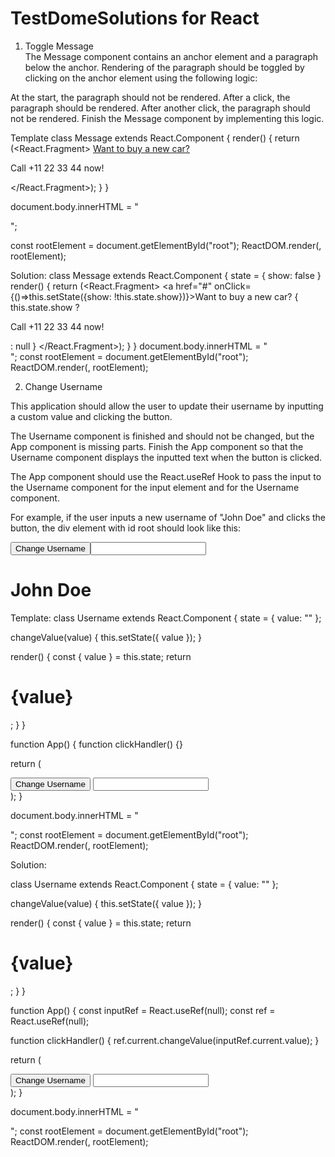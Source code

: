 # TestDomeSolutions for React


1. Toggle Message  
The Message component contains an anchor element and a paragraph below the anchor. Rendering of the paragraph should be toggled by clicking on the anchor element using the following logic:

At the start, the paragraph should not be rendered.
After a click, the paragraph should be rendered.
After another click, the paragraph should not be rendered.
Finish the Message component by implementing this logic.

Template
class Message extends React.Component {
  render() {
    return (<React.Fragment>
          <a href="#">Want to buy a new car?</a>
          <p>Call +11 22 33 44 now!</p>
        </React.Fragment>);
  }
}

document.body.innerHTML = "<div id='root'> </div>";
  
const rootElement = document.getElementById("root");
ReactDOM.render(<Message />, rootElement);

Solution:
class Message extends React.Component {
  state = { show: false }
  render() {
    return (<React.Fragment>
          <a href="#" onClick={()=>this.setState({show: !this.state.show})}>Want to buy a new car?</a>
        { this.state.show ? <p>Call +11 22 33 44 now!</p> : null }
        </React.Fragment>);
  }
}
document.body.innerHTML = "<div id='root'> </div>"; 
const rootElement = document.getElementById("root");
ReactDOM.render(<Message />, rootElement);


2. Change Username

This application should allow the user to update their username by inputting a custom value and clicking the button.

The Username component is finished and should not be changed, but the App component is missing parts. Finish the App component so that the Username component displays the inputted text when the button is clicked.

The App component should use the React.useRef Hook to pass the input to the Username component for the input element and for the Username component.

For example, if the user inputs a new username of "John Doe" and clicks the button, the div element with id root should look like this:

<div><button>Change Username</button><input type="text"><h1>John Doe</h1></div>


Template:
class Username extends React.Component {
  state = { value: "" };

  changeValue(value) {
    this.setState({ value });
  }

  render() {
    const { value } = this.state;
    return <h1>{value}</h1>;
  }
}

function App() {
  function clickHandler() {}

  return (
    <div>
      <button onClick={clickHandler}>Change Username</button>
      <input type="text" />
      <Username />
    </div>
  );
}

document.body.innerHTML = "<div id='root'></div>";
const rootElement = document.getElementById("root");
ReactDOM.render(<App />, rootElement);


Solution:

class Username extends React.Component {
  state = { value: "" };

  changeValue(value) {
    this.setState({ value });
  }

  render() {
    const { value } = this.state;
    return <h1>{value}</h1>;
  }
}

function App() {
  const inputRef = React.useRef(null);
  const ref = React.useRef(null);

  function clickHandler() {
    ref.current.changeValue(inputRef.current.value);
  }

  return (
    <div>
      <button onClick={clickHandler}>Change Username</button>
      <input type="text" ref={inputRef} />
      <Username ref={ref} />
    </div>
  );
}

document.body.innerHTML = "<div id='root'></div>";
const rootElement = document.getElementById("root");
ReactDOM.render(<App />, rootElement);


